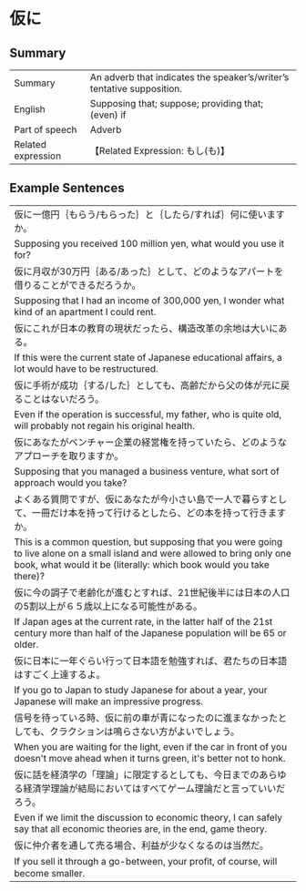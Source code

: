 # 仮に

## Summary

<table><tr>   <td>Summary</td>   <td>An adverb that indicates the speaker’s/writer’s tentative supposition.</td></tr><tr>   <td>English</td>   <td>Supposing that; suppose; providing that; (even) if</td></tr><tr>   <td>Part of speech</td>   <td>Adverb</td></tr><tr>   <td>Related expression</td>   <td>【Related Expression: もし(も)】</td></tr></table>

## Example Sentences

<table><tr><td>仮に一億円｛もらう/もらった｝と｛したら/すれば｝何に使いますか。</td></tr><tr><td>Supposing you received 100 million yen, what would you use it for?</td></tr><tr><td>仮に月収が30万円｛ある/あった｝として、どのようなアパートを借りることができるだろうか。</td></tr><tr><td>Supposing that I had an income of 300,000 yen, I wonder what kind of an apartment I could rent.</td></tr><tr><td>仮にこれが日本の教育の現状だったら、構造改革の余地は大いにある。</td></tr><tr><td>If this were the current state of Japanese educational affairs, a lot would have to be restructured.</td></tr><tr><td>仮に手術が成功｛する/した｝としても、高齢だから父の体が元に戻ることはないだろう。</td></tr><tr><td>Even if the operation is successful, my father, who is quite old, will probably not regain his original health.</td></tr><tr><td>仮にあなたがベンチャー企業の経営権を持っていたら、どのようなアプローチを取りますか。</td></tr><tr><td>Supposing that you managed a business venture, what sort of approach would you take?</td></tr><tr><td>よくある質問ですが、仮にあなたが今小さい島で一人で暮らすとして、一冊だけ本を持って行けるとしたら、どの本を持って行きますか。</td></tr><tr><td>This is a common question, but supposing that you were going to live alone on a small island and were allowed to bring only one book, what would it be (literally: which book would you take there)?</td></tr><tr><td>仮に今の調子で老齢化が進むとすれば、21世紀後半には日本の人口の5割以上が６５歳以上になる可能性がある。</td></tr><tr><td>If Japan ages at the current rate, in the latter half of the 21st century more than half of the Japanese population will be 65 or older.</td></tr><tr><td>仮に日本に一年ぐらい行って日本語を勉強すれば、君たちの日本語はすごく上達するよ。</td></tr><tr><td>If you go to Japan to study Japanese for about a year, your Japanese will make an impressive progress.</td></tr><tr><td>信号を待っている時、仮に前の車が青になったのに進まなかったとしても、クラクションは鳴らさない方がよいでしょう。</td></tr><tr><td>When you are waiting for the light, even if the car in front of you doesn't move ahead when it turns green, it's better not to honk.</td></tr><tr><td>仮に話を経済学の「理論」に限定するとしても、今日までのあらゆる経済学理論が結局においてはすべてゲーム理論だと言っていいだろう。</td></tr><tr><td>Even if we limit the discussion to economic theory, I can safely say that all economic theories are, in the end, game theory.</td></tr><tr><td>仮に仲介者を通して売る場合、利益が少なくなるのは当然だ。</td></tr><tr><td>If you sell it through a go-between, your proﬁt, of course, will become smaller.</td></tr></table>

